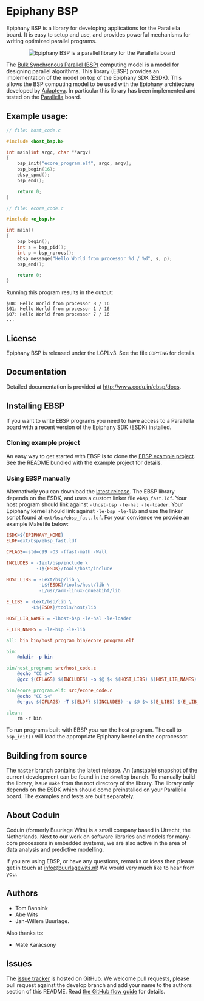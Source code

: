 # Epiphany BSP

Epiphany BSP is a library for developing applications for the Parallella board. It is easy to setup and use, and provides powerful mechanisms for writing optimized parallel programs.

<p align="center">
<img alt="Epiphany BSP is a parallel library for the Parallella board" src="http://codu.in/img/epiphany-bsp-illustration-trimmed-small.jpg" />
</p>

The [Bulk Synchronous Parallel (BSP)](http://en.wikipedia.org/wiki/Bulk_synchronous_parallel)
computing model is a model for designing parallel algorithms.  This library (EBSP) provides an
implementation of the model on top of the Epiphany SDK (ESDK).  This allows the BSP computing model
to be used with the Epiphany architecture developed by [Adapteva](http://www.adapteva.com).
In particular this library has been implemented and tested on the  [Parallella](http://www.parallella.org) board.

## Example usage:

```C
// file: host_code.c

#include <host_bsp.h>

int main(int argc, char **argv)
{
    bsp_init("ecore_program.elf", argc, argv);
    bsp_begin(16);
    ebsp_spmd();
    bsp_end();

    return 0;
}

// file: ecore_code.c

#include <e_bsp.h>

int main()
{
    bsp_begin();
    int s = bsp_pid();
    int p = bsp_nprocs();
    ebsp_message("Hello World from processor %d / %d", s, p);
    bsp_end();

    return 0;
}
```

Running this program results in the output:

    $08: Hello World from processor 8 / 16
    $01: Hello World from processor 1 / 16
    $07: Hello World from processor 7 / 16
    ...

## License

Epiphany BSP is released under the LGPLv3. See the file `COPYING` for details.

## Documentation

Detailed documentation is provided at <http://www.codu.in/ebsp/docs>.

## Installing EBSP

If you want to write EBSP programs you need to have access to a Parallella board with a recent version of the Epiphany SDK (ESDK) installed.

### Cloning example project

An easy way to get started with EBSP is to clone the [EBSP example project](http://www.github.com/coduin/ebsp-empty-project). See the README bundled with the example project for details.

### Using EBSP manually

Alternatively you can download the [latest release](https://github.com/coduin/epiphany-bsp/releases). The EBSP library depends on the ESDK, and uses a custom linker file `ebsp_fast.ldf`. Your host program should link against `-lhost-bsp -le-hal -le-loader`. Your Epiphany kernel should link against `-le-bsp -le-lib` and use the linker script found at `ext/bsp/ebsp_fast.ldf`. For your convience we provide an example Makefile below:

```Makefile
ESDK=${EPIPHANY_HOME}
ELDF=ext/bsp/ebsp_fast.ldf

CFLAGS=-std=c99 -O3 -ffast-math -Wall

INCLUDES = -Iext/bsp/include \
           -I${ESDK}/tools/host/include

HOST_LIBS = -Lext/bsp/lib \
            -L${ESDK}/tools/host/lib \
            -L/usr/arm-linux-gnueabihf/lib

E_LIBS = -Lext/bsp/lib \
         -L${ESDK}/tools/host/lib

HOST_LIB_NAMES = -lhost-bsp -le-hal -le-loader

E_LIB_NAMES = -le-bsp -le-lib

all: bin bin/host_program bin/ecore_program.elf

bin:
    @mkdir -p bin

bin/host_program: src/host_code.c
    @echo "CC $<"
    @gcc $(CFLAGS) $(INCLUDES) -o $@ $< $(HOST_LIBS) $(HOST_LIB_NAMES)

bin/ecore_program.elf: src/ecore_code.c
    @echo "CC $<"
    @e-gcc $(CFLAGS) -T ${ELDF} $(INCLUDES) -o $@ $< $(E_LIBS) $(E_LIB_NAMES)

clean:
    rm -r bin
```

To run programs built with EBSP you run the host program. The call to `bsp_init()` will load the appropriate Epiphany kernel on the coprocessor.

## Building from source

The `master` branch contains the latest release. An (unstable) snapshot of the current development can be found in the `develop` branch. To manually build the library, issue `make` from the root directory of the library. The library only depends on the ESDK which should come preinstalled on your Parallella board. The examples and tests are built separately.

## About Coduin

Coduin (formerly Buurlage Wits) is a small company based in Utrecht, the Netherlands. Next to our work on software libraries and models for many-core processors in embedded systems, we are also active in the area of data analysis and predictive modelling.

If you are using EBSP, or have any questions, remarks or ideas then please get in touch at info@buurlagewits.nl! We would very much like to hear from you.

## Authors

- Tom Bannink
- Abe Wits
- Jan-Willem Buurlage.

Also thanks to:

- Máté Karácsony

## Issues

 The [issue tracker](https://github.com/coduin/epiphany-bsp/issues) is hosted on GitHub. We welcome pull requests, please pull request against the develop branch and add your name to the authors section of this README. Read [the GitHub flow guide](https://guides.github.com/introduction/flow/) for details.
